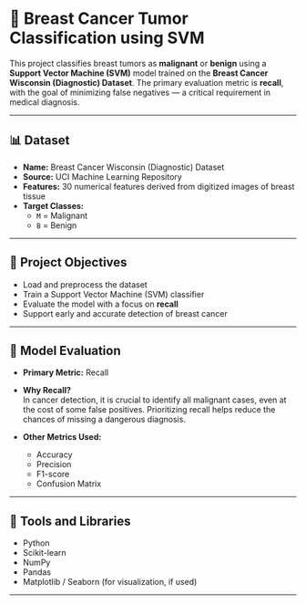 # 🧠 Breast Cancer Tumor Classification using SVM

This project classifies breast tumors as **malignant** or **benign** using a **Support Vector Machine (SVM)** model trained on the **Breast Cancer Wisconsin (Diagnostic) Dataset**. The primary evaluation metric is **recall**, with the goal of minimizing false negatives — a critical requirement in medical diagnosis.

---

## 📊 Dataset

- **Name:** Breast Cancer Wisconsin (Diagnostic) Dataset
- **Source:** UCI Machine Learning Repository
- **Features:** 30 numerical features derived from digitized images of breast tissue
- **Target Classes:**
  - `M` = Malignant
  - `B` = Benign

---

## 🎯 Project Objectives

- Load and preprocess the dataset
- Train a Support Vector Machine (SVM) classifier
- Evaluate the model with a focus on **recall**
- Support early and accurate detection of breast cancer

---

## 🧪 Model Evaluation

- **Primary Metric:** Recall
- **Why Recall?**  
  In cancer detection, it is crucial to identify all malignant cases, even at the cost of some false positives. Prioritizing recall helps reduce the chances of missing a dangerous diagnosis.

- **Other Metrics Used:**
  - Accuracy
  - Precision
  - F1-score
  - Confusion Matrix

---

## 🧰 Tools and Libraries

- Python
- Scikit-learn
- NumPy
- Pandas
- Matplotlib / Seaborn (for visualization, if used)

---
